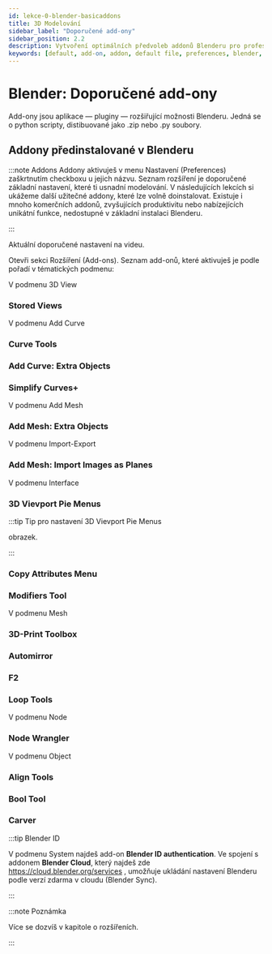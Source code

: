 ```yaml
---
id: lekce-0-blender-basicaddons
title: 3D Modelování
sidebar_label: "Doporučené add-ony"
sidebar_position: 2.2
description: Vytvoření optimálních předvoleb addonů Blenderu pro profesionální práci
keywords: [default, add-on, addon, default file, preferences, blender, blender3d, instalace, nastavení, digitální modelování]
---
```


# Blender: Doporučené add-ony
Add-ony jsou aplikace — pluginy — rozšiřující možnosti Blenderu. Jedná se o python scripty, distibuované jako .zip nebo .py soubory.

## Addony předinstalované v Blenderu

:::note Addons
Addony aktivuješ v menu Nastavení (Preferences) zaškrtnutím checkboxu u jejich názvu. Seznam rozšíření je doporučené základní nastavení, které ti usnadní modelování. V následujících lekcích si ukážeme další užitečné addony, které lze volně doinstalovat. Existuje i mnoho komerčních addonů, zvyšujících produktivitu nebo nabízejících unikátní funkce, nedostupné v základní instalaci Blenderu.

:::

Aktuální doporučené nastavení na videu.

Otevři sekci Rozšíření (Add-ons). Seznam add-onů, které aktivuješ je podle pořadí v tématických podmenu:

V podmenu 3D View
### Stored Views

V podmenu Add Curve
### Curve Tools
### Add Curve: Extra Objects
### Simplify Curves+
V podmenu Add Mesh
### Add Mesh: Extra Objects
V podmenu Import-Export
### Add Mesh: Import Images as Planes
V podmenu Interface
### 3D Vievport Pie Menus
:::tip Tip pro nastavení 3D Vievport Pie Menus

 obrazek.

:::

### Copy Attributes Menu
### Modifiers Tool
V podmenu Mesh
### 3D-Print Toolbox
### Automirror
### F2
### Loop Tools
V podmenu Node
### Node Wrangler
V podmenu Object
### Align Tools
### Bool Tool
### Carver

:::tip Blender ID

 V podmenu System najdeš add-on **Blender ID authentication**. Ve spojení s addonem **Blender Cloud**, který najdeš zde https://cloud.blender.org/services , umožňuje ukládání nastavení Blenderu podle verzí zdarma v cloudu (Blender Sync).

:::

:::note Poznámka

 Více se dozvíš v kapitole o rozšířeních.

:::

